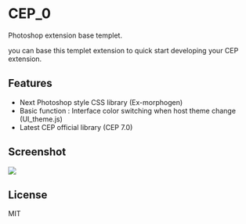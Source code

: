 # CEP_0
Photoshop extension base templet.

you can base this templet extension to quick start developing your CEP extension.

## Features
- Next Photoshop style CSS library (Ex-morphogen) 
- Basic function : Interface color switching when host theme change (UI_theme.js)
- Latest CEP official library (CEP 7.0) 


## Screenshot
![](http://ww4.sinaimg.cn/large/c35419f1gw1f5i9l9vfdkj208o0l8wg0.jpg)

## License

MIT
